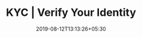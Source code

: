 ---
title: "KYC | Verify Your Identity"
date: 2019-08-12T13:13:26+05:30
type: "credit-report/resume"
layout: "kyc-verify-identity"

currentinfo: 'completed'
currentpayment: 'completed'
currentkyc: 'incomplete'
currentreport: ''

verifyIdentity: true
loggedin: true
progressBar: true
---